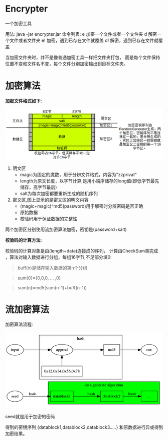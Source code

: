 

Encrypter
=========
一个加密工具

用法: java -jar encrypter.jar <command> <fileFrom> <fileTo> <password>
命令列表:
e 加密一个文件或者一个文件夹
d 解密一个文件或者文件夹
e! 加密，遇到已存在文件就覆盖
d! 解密，遇到已存在文件就覆盖

当加密文件夹时，并不是像普通加密工具一样把文件夹打包，
而是每个文件保持位置不变和文件名不变，每个文件分别加密输出到目标文件夹。


加密算法
====
**加密文件格式如下:**

![加密文件的格式](introduce/file_format.png)
1. 明文区
    * magic为固定的魔数，用于分辨文件格式，内容为"zzprivat"
    * length为原文长度，以字节计算,是用小端序储存的long值(即低字节最先储存，高字节最后)
    * salt为每次加密都要重新生成的随机序列
2. 密文区,图上显示的是密文区的明文内容
    * (magic+magic)^md5(password)用于解密时分辨密码是否正确
    * 原始数据
    * 校验码用于保证数据的完整性

两个加密区分别使用流加密算法加密，密钥是(password+salt)

**校验码的计算方法:**

校验码的计算对象是由(length+data)连接成的序列，
计算由CheckSum类完成
，算法对输入数据进行分组，每组16字节,不足部分填0:
>buff(n)是储存输入数据的第n个分组

>sum(0)={0,0,0, ... ,0}

>sum(n)=md5(sum(n-1)+buff(n-1))

流加密算法
=====

加密算法流程:

![](introduce/RandomGenerator.png)

seed就是用于加密的密码

得到的密钥序列
{datablock1,datablock2,datablock3.....}
和原数据进行异或得到加密结果。